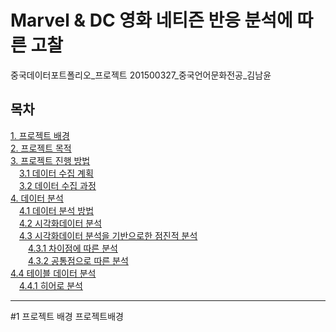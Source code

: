 # Marvel & DC 영화 네티즌 반응 분석에 따른 고찰	
중국데이터포트폴리오_프로젝트	
201500327_중국언어문화전공_김남윤

## 목차
[1. 프로젝트 배경](#1)  
[2. 프로젝트 목적](#2.)  
[3. 프로젝트 진행 방법](#3.)   
　[3.1 데이터 수집 계획](#3.1)  
　[3.2 데이터 수집 과정](#3.2)      
[4. 데이터 분석](#4.)  
　[4.1 데이터 분석 방법](#4.1)  
　[4.2 시각화데이터 분석](#4.2)  
　[4.3 시각화데이터 분석을 기반으로한 점진적 분석](#4.3)  
　　[4.3.1 차이점에 따른 분석](#4.3.1)  
　　[4.3.2 공통점으로 따른 분석](#4.3.2)  
[4.4 테이블 데이터 분석](#4.4)  
　[4.4.1 히어로 분석](#4.4.1)  
 ___
 #1 프로젝트 배경 프로젝트배경
